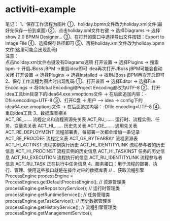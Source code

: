 # activiti-example

笔记：
    1、保存工作流程为图片
        ①、holiday.bpmn文件改为holiday.xml文件(最好先保存一份到桌面)
        ②、点击holiday.xml文件右键 -> 选择Diagrams -> 选择 show 2.0 BPMN Designer...
        ③、在打开的窗口中选择导出文件按钮：Export to Image File
        ④、选择保存路径即可
        ⑤、再将holiday.xml文件改为holiday.bpmn文件(这里可能会出现乱码)  
            注意：   
                点击holiday.xml文件右键没有Diagrams选项
                    打开设置 -> 选择Plugins -> 搜索bpm -> 开启JBoss jBPM ->重启idea即可 
                    idea再次打开JBoss jBPM可能会自动关闭
                        打开设置 -> 选择Plugins -> 选择Installed -> 找到JBoss jBPM再次开启即可
    2、保存工作流程为图片时出现乱码 
        ①、打开设置 -> 选择Editor -> 选择File Encodings -> 将Global Encoding和Project Encoding都改为UTF-8
        ②、打开idea工具bin目录下的idea64.exe.vmoptions文件 -> 在后面追加内容：-Dfile.encoding=UTF-8
        ③、打开C盘 -> 用户 —> idea -> config下的idea64.exe.vmoptions文件 -> 在后面追加内容：-Dfile.encoding=UTF-8
        ④、重启idea工具
    3、数据库表相关  
        ACT_RE_…… 流程定义和流程资源先关表
        ACT_RU_…… 运行时、流程实例、任务、变量先关表
        ACT_HI_…… 历史先关表
        ACT_GE_…… 通用先关表
        ACT_RE_DEPLOYMENT 流程部署表，每部署一次都会增加一条记录
        ACT_RE_PROCDEF 流程定义表
        ACT_GE_BYTEARRAY 流程资源表 
        ACT_HI_ACTINST 流程实例执行历史
        ACT_HI_IDENTITYLINK 流程参与者的历史信息
        ACT_HI_PROCINST 流程实例的历史信息
        ACT_HI_TASKINST 任务的历史信息
        ACT_RU_EXECUTION 流程执行的信息
        ACT_RU_IDENTITYLINK 流程参与者信息
        ACT_RU_TASK 正在执行中任务信息
    4、服务接口：用于流程的部署、执行、管理、使用这些接口就是在操作对应的数据库表
        // 、获取流程引擎
        ProcessEngine processEngine = ProcessEngines.getDefaultProcessEngine();
        // 资源管理类
        processEngine.getRepositoryService();
        // 运行时管理类
        processEngine.getRuntimeService();
        // 任务管理类
        processEngine.getTaskService();
        // 历史数据管理类
        processEngine.getHistoryService();
        // 流程引擎管理类
        processEngine.getManagementService(); 
        
        
